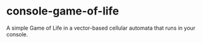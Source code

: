 # console-game-of-life
A simple Game of Life in a vector-based cellular automata that runs in your console.
